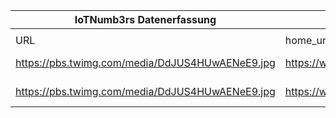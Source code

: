 |IoTNumb3rs Datenerfassung|||||||||||
| ---- | ---- | ---- | ---- | ---- | ---- | ---- | ---- | ---- | ---- | ---- |
||||||||||||
|URL|home_url|filename|device_class|device_count|market_class|market_volume|prognosis_year|publication_year|authorship_class|Dropbox folder|
|https://pbs.twimg.com/media/DdJUS4HUwAENeE9.jpg|https://www.trendsmap.com/twitter/tweet/995951221272817664|file12_DdJUS4HUwAENeE9.jpg|||growth|1600000000|2021|2018|Blogger|MariaMarg/20190106-1800|
|https://pbs.twimg.com/media/DdJUS4HUwAENeE9.jpg|https://www.trendsmap.com/twitter/tweet/995951221272817664|file12_DdJUS4HUwAENeE9.jpg|||revenue|1.6E+12|2024|2018|Blogger|MariaMarg/20190106-1800|
